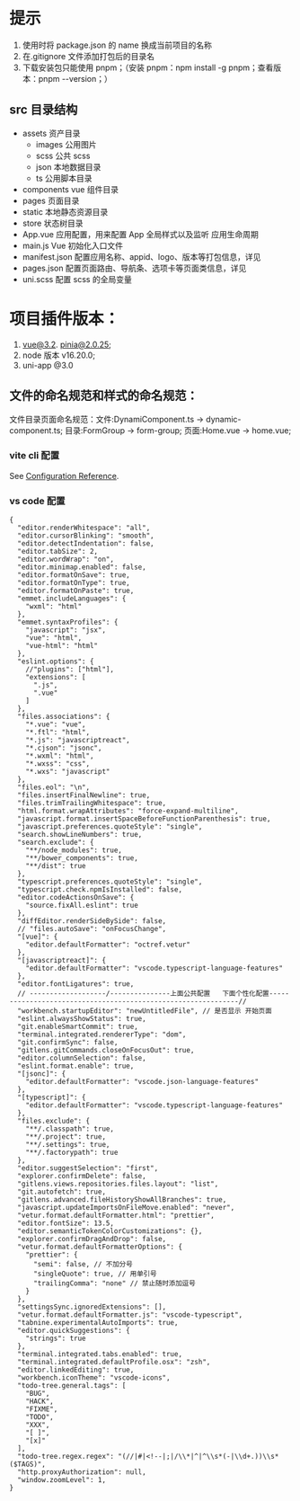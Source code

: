# 提示

1. 使用时将 package.json 的 name 换成当前项目的名称
2. 在.gitignore 文件添加打包后的目录名
3. 下载安装包只能使用 pnpm；（安装 pnpm：npm install -g pnpm；查看版本：pnpm --version；）

## src 目录结构

- assets 资产目录
  - images 公用图片
  - scss 公共 scss
  - json 本地数据目录
  - ts 公用脚本目录
- components vue 组件目录
- pages 页面目录
- static 本地静态资源目录
- store 状态树目录
- App.vue 应用配置，用来配置 App 全局样式以及监听 应用生命周期
- main.js Vue 初始化入口文件
- manifest.json 配置应用名称、appid、logo、版本等打包信息，详见
- pages.json 配置页面路由、导航条、选项卡等页面类信息，详见
- uni.scss 配置 scss 的全局变量

# 项目插件版本：

1. vue@3.2. pinia@2.0.25;
2. node 版本 v16.20.0;
3. uni-app @3.0

## 文件的命名规范和样式的命名规范：

文件目录页面命名规范：文件:DynamiComponent.ts -> dynamic-component.ts; 目录:FormGroup -> form-group; 页面:Home.vue -> home.vue;

### vite cli 配置

See [Configuration Reference](https://cn.vitejs.dev/).

### vs code 配置

```
{
  "editor.renderWhitespace": "all",
  "editor.cursorBlinking": "smooth",
  "editor.detectIndentation": false,
  "editor.tabSize": 2,
  "editor.wordWrap": "on",
  "editor.minimap.enabled": false,
  "editor.formatOnSave": true,
  "editor.formatOnType": true,
  "editor.formatOnPaste": true,
  "emmet.includeLanguages": {
    "wxml": "html"
  },
  "emmet.syntaxProfiles": {
    "javascript": "jsx",
    "vue": "html",
    "vue-html": "html"
  },
  "eslint.options": {
    //"plugins": ["html"],
    "extensions": [
      ".js",
      ".vue"
    ]
  },
  "files.associations": {
    "*.vue": "vue",
    "*.ftl": "html",
    "*.js": "javascriptreact",
    "*.cjson": "jsonc",
    "*.wxml": "html",
    "*.wxss": "css",
    "*.wxs": "javascript"
  },
  "files.eol": "\n",
  "files.insertFinalNewline": true,
  "files.trimTrailingWhitespace": true,
  "html.format.wrapAttributes": "force-expand-multiline",
  "javascript.format.insertSpaceBeforeFunctionParenthesis": true,
  "javascript.preferences.quoteStyle": "single",
  "search.showLineNumbers": true,
  "search.exclude": {
    "**/node_modules": true,
    "**/bower_components": true,
    "**/dist": true
  },
  "typescript.preferences.quoteStyle": "single",
  "typescript.check.npmIsInstalled": false,
  "editor.codeActionsOnSave": {
    "source.fixAll.eslint": true
  },
  "diffEditor.renderSideBySide": false,
  // "files.autoSave": "onFocusChange",
  "[vue]": {
    "editor.defaultFormatter": "octref.vetur"
  },
  "[javascriptreact]": {
    "editor.defaultFormatter": "vscode.typescript-language-features"
  },
  "editor.fontLigatures": true,
  // -------------------/---------------上面公共配置   下面个性化配置--------------------------------------------------------------//
  "workbench.startupEditor": "newUntitledFile", // 是否显示 开始页面
  "eslint.alwaysShowStatus": true,
  "git.enableSmartCommit": true,
  "terminal.integrated.rendererType": "dom",
  "git.confirmSync": false,
  "gitlens.gitCommands.closeOnFocusOut": true,
  "editor.columnSelection": false,
  "eslint.format.enable": true,
  "[jsonc]": {
    "editor.defaultFormatter": "vscode.json-language-features"
  },
  "[typescript]": {
    "editor.defaultFormatter": "vscode.typescript-language-features"
  },
  "files.exclude": {
    "**/.classpath": true,
    "**/.project": true,
    "**/.settings": true,
    "**/.factorypath": true
  },
  "editor.suggestSelection": "first",
  "explorer.confirmDelete": false,
  "gitlens.views.repositories.files.layout": "list",
  "git.autofetch": true,
  "gitlens.advanced.fileHistoryShowAllBranches": true,
  "javascript.updateImportsOnFileMove.enabled": "never",
  "vetur.format.defaultFormatter.html": "prettier",
  "editor.fontSize": 13.5,
  "editor.semanticTokenColorCustomizations": {},
  "explorer.confirmDragAndDrop": false,
  "vetur.format.defaultFormatterOptions": {
    "prettier": {
      "semi": false, // 不加分号
      "singleQuote": true, // 用单引号
      "trailingComma": "none" // 禁止随时添加逗号
    }
  },
  "settingsSync.ignoredExtensions": [],
  "vetur.format.defaultFormatter.js": "vscode-typescript",
  "tabnine.experimentalAutoImports": true,
  "editor.quickSuggestions": {
    "strings": true
  },
  "terminal.integrated.tabs.enabled": true,
  "terminal.integrated.defaultProfile.osx": "zsh",
  "editor.linkedEditing": true,
  "workbench.iconTheme": "vscode-icons",
  "todo-tree.general.tags": [
    "BUG",
    "HACK",
    "FIXME",
    "TODO",
    "XXX",
    "[ ]",
    "[x]"
  ],
  "todo-tree.regex.regex": "(//|#|<!--|;|/\\*|^|^\\s*(-|\\d+.))\\s*($TAGS)",
  "http.proxyAuthorization": null,
  "window.zoomLevel": 1,
}

```
